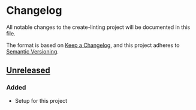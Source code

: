 # Changelog
All notable changes to the create-linting project will be documented in this file.

The format is based on [Keep a Changelog](https://keepachangelog.com/en/1.0.0/),
and this project adheres to [Semantic Versioning](https://semver.org/spec/v2.0.0.html).

## [Unreleased]
### Added
- Setup for this project

[Unreleased]: https://github.com/Ionaru/create-linting/compare/d8502de...HEAD
